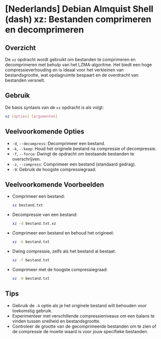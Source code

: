 # [Nederlands] Debian Almquist Shell (dash) xz: Bestanden comprimeren en decomprimeren

## Overzicht
De `xz` opdracht wordt gebruikt om bestanden te comprimeren en decomprimeren met behulp van het LZMA-algoritme. Het biedt een hoge compressieverhouding en is ideaal voor het verkleinen van bestandsgrootte, wat opslagruimte bespaart en de overdracht van bestanden versnelt.

## Gebruik
De basis syntaxis van de `xz` opdracht is als volgt:

```bash
xz [opties] [argumenten]
```

## Veelvoorkomende Opties
- `-d`, `--decompress`: Decomprimeer een bestand.
- `-k`, `--keep`: Houd het originele bestand na compressie of decompressie.
- `-f`, `--force`: Dwingt de opdracht om bestaande bestanden te overschrijven.
- `-z`, `--compress`: Comprimeer een bestand (standaard gedrag).
- `-9`: Gebruik de hoogste compressiegraad.

## Veelvoorkomende Voorbeelden
- Comprimeer een bestand:
    ```bash
    xz bestand.txt
    ```
- Decompressie van een bestand:
    ```bash
    xz -d bestand.txt.xz
    ```
- Comprimeer een bestand en behoud het origineel:
    ```bash
    xz -k bestand.txt
    ```
- Dwing compressie, zelfs als het bestand al bestaat:
    ```bash
    xz -f bestand.txt
    ```
- Comprimeer met de hoogste compressiegraad:
    ```bash
    xz -9 bestand.txt
    ```

## Tips
- Gebruik de `-k` optie als je het originele bestand wilt behouden voor toekomstig gebruik.
- Experimenteer met verschillende compressieniveaus om een balans te vinden tussen snelheid en bestandsgrootte.
- Controleer de grootte van de gecomprimeerde bestanden om te zien of de compressie de moeite waard is voor jouw specifieke bestanden.